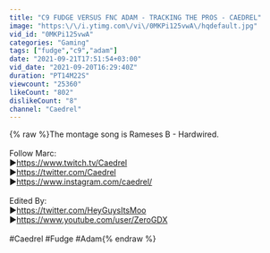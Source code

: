 ```yaml
---
title: "C9 FUDGE VERSUS FNC ADAM - TRACKING THE PROS - CAEDREL"
image: "https:\/\/i.ytimg.com\/vi\/0MKPi125vwA\/hqdefault.jpg"
vid_id: "0MKPi125vwA"
categories: "Gaming"
tags: ["fudge","c9","adam"]
date: "2021-09-21T17:51:54+03:00"
vid_date: "2021-09-20T16:29:40Z"
duration: "PT14M22S"
viewcount: "25360"
likeCount: "802"
dislikeCount: "8"
channel: "Caedrel"
---
```

{% raw %}The montage song is Rameses B - Hardwired.<br /><br />Follow Marc:<br />►<a rel="nofollow" target="blank" href="https://www.twitch.tv/Caedrel">https://www.twitch.tv/Caedrel</a><br />►<a rel="nofollow" target="blank" href="https://twitter.com/Caedrel">https://twitter.com/Caedrel</a><br />►<a rel="nofollow" target="blank" href="https://www.instagram.com/caedrel/">https://www.instagram.com/caedrel/</a><br /><br />Edited By:<br />►<a rel="nofollow" target="blank" href="https://twitter.com/HeyGuysItsMoo">https://twitter.com/HeyGuysItsMoo</a><br />►<a rel="nofollow" target="blank" href="https://www.youtube.com/user/ZeroGDX">https://www.youtube.com/user/ZeroGDX</a><br /><br />#Caedrel #Fudge #Adam{% endraw %}
